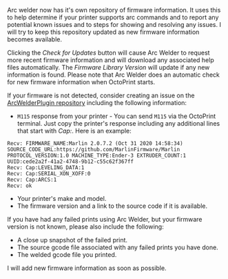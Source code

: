 Arc welder now has it's own repository of firmware information.  It uses this to help determine if your printer supports arc commands and to report any potential known issues and to steps for showing and resolving any issues.  I will try to keep this repository updated as new firmware information becomes available.

Clicking the *Check for Updates* button will cause Arc Welder to request more recent firmware information and will download any associated help files automatically.  The *Firmware Library Version* will update if any new information is found.  Please note that Arc Welder does an automatic check for new firmware information when OctoPrint starts.

If your firmware is not detected, consider creating an issue on the [ArcWelderPlugin repository](https://github.com/FormerLurker/ArcWelderPlugin/issues) including the following information:

* ```M115``` response from your printer - You can send ```M115``` via the OctoPrint terminal.  Just copy the printer's response including any additional lines that start with *Cap:*.  Here is an example:

```
Recv: FIRMWARE_NAME:Marlin 2.0.7.2 (Oct 31 2020 14:58:34) SOURCE_CODE_URL:https://github.com/MarlinFirmware/Marlin PROTOCOL_VERSION:1.0 MACHINE_TYPE:Ender-3 EXTRUDER_COUNT:1 UUID:cede2a2f-41a2-4748-9b12-c55c62f367ff
Recv: Cap:LEVELING_DATA:1
Recv: Cap:SERIAL_XON_XOFF:0
Recv: Cap:ARCS:1
Recv: ok
```
* Your printer's make and model.
* The firmware version and a link to the source code if it is available.

If you have had any failed prints using Arc Welder, but your firmware version is not known, please also include the following:

* A close up snapshot of the failed print.
* The source gcode file associated with any failed prints you have done.
* The welded gcode file you printed.

I will add new firmware information as soon as possible.

